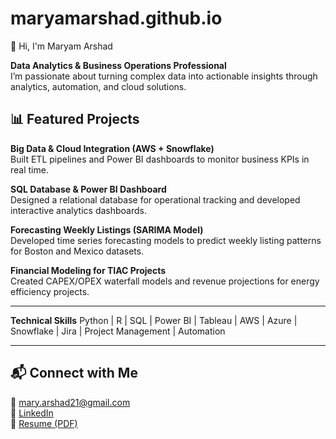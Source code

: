 # maryamarshad.github.io

👋 Hi, I'm Maryam Arshad  

**Data Analytics & Business Operations Professional**  
I’m passionate about turning complex data into actionable insights through analytics, automation, and cloud solutions.

## 📊 Featured Projects
**Big Data & Cloud Integration (AWS + Snowflake)**  
Built ETL pipelines and Power BI dashboards to monitor business KPIs in real time.

**SQL Database & Power BI Dashboard**  
Designed a relational database for operational tracking and developed interactive analytics dashboards.

**Forecasting Weekly Listings (SARIMA Model)**  
Developed time series forecasting models to predict weekly listing patterns for Boston and Mexico datasets.

**Financial Modeling for TIAC Projects**  
Created CAPEX/OPEX waterfall models and revenue projections for energy efficiency projects.

---

**Technical Skills**
Python | R | SQL | Power BI | Tableau | AWS | Azure | Snowflake | Jira | Project Management | Automation  

---

## 📬 Connect with Me
📧 [mary.arshad21@gmail.com](mailto:mary.arshad21@gmail.com)  
💼 [LinkedIn](https://linkedin.com/in/maryamarshad)  
📁 [Resume (PDF)](link-to-your-resume)
